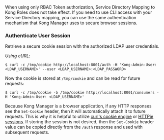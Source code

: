 <!---shared with ldap-auth-adv, ldap-auth, kong manager ldap, changelog and release notes sections --->

When using only RBAC Token authorization, Service Directory Mapping to Kong Roles does not take effect. If you need to use CLI access with your Service Directory mapping, you can use the same authentication mechanism that Kong Manager uses to secure browser sessions.

### Authenticate User Session

Retrieve a secure cookie session with the authorized LDAP user credentials. 

*Using cURL*:

```$ curl -c /tmp/cookie http://localhost:8001/auth -H 'Kong-Admin-User: <LDAP_USERNAME>' --user <LDAP_USERNAME>:<LDAP_PASSWORD>```

Now the cookie is stored at `/tmp/cookie` and can be read for future requests:

```$ curl -c /tmp/cookie -b /tmp/cookie http://localhost:8001/consumers -H 'Kong-Admin-User: <LDAP_USERNAME>'```

Because Kong Manager is a browser application, if any HTTP responses see the `Set-Cookie` header, then it will automatically attach it to future requests. This is why it is helpful to utilize [curl's cookie engine](https://ec.haxx.se/http/http-cookies) or [HTTPie sessions](https://httpie.org/docs/0.9.7#sessions). If storing the session is not desired, then the `Set-Cookie` header value can be copied directly from the `/auth` response and used with subsequent requests.
